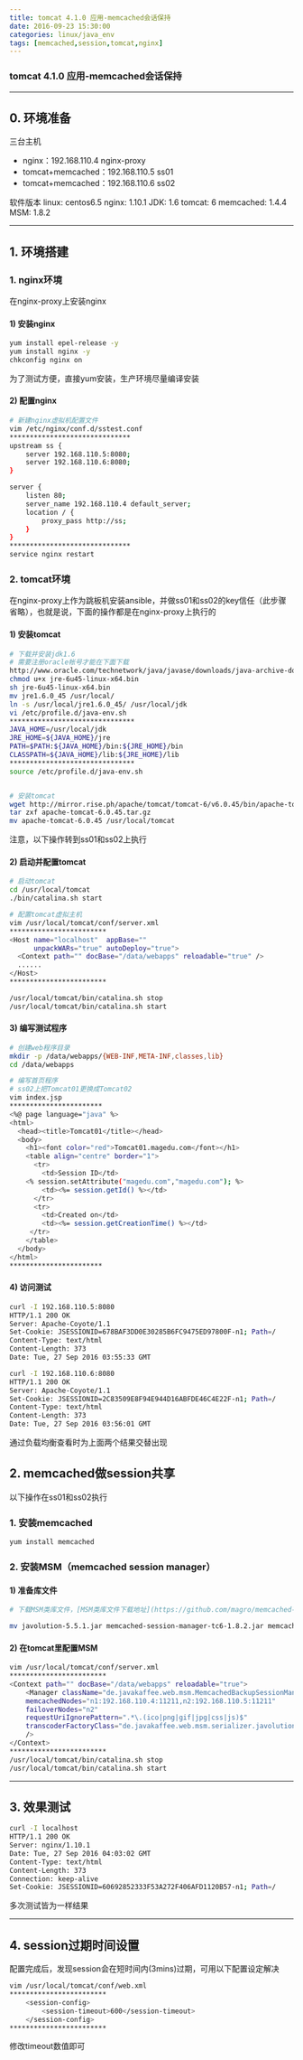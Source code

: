 ```yaml
---
title: tomcat 4.1.0 应用-memcached会话保持
date: 2016-09-23 15:30:00
categories: linux/java_env
tags: [memcached,session,tomcat,nginx]
---
```

### tomcat 4.1.0 应用-memcached会话保持

---

## 0. 环境准备
三台主机
- nginx：192.168.110.4 nginx-proxy
- tomcat+memcached：192.168.110.5 ss01
- tomcat+memcached：192.168.110.6 ss02

软件版本
linux: centos6.5
nginx: 1.10.1
JDK: 1.6
tomcat: 6
memcached: 1.4.4
MSM: 1.8.2

---

## 1. 环境搭建
### 1. nginx环境
在nginx-proxy上安装nginx
#### 1) 安装nginx
``` bash
yum install epel-release -y
yum install nginx -y
chkconfig nginx on
```
为了测试方便，直接yum安装，生产环境尽量编译安装

#### 2) 配置nginx
``` bash
# 新建nginx虚拟机配置文件
vim /etc/nginx/conf.d/sstest.conf
******************************
upstream ss {
    server 192.168.110.5:8080;
    server 192.168.110.6:8080;
}

server {
    listen 80;
    server_name 192.168.110.4 default_server;
    location / {
        proxy_pass http://ss;
    }
}
******************************
service nginx restart
```

### 2. tomcat环境
在nginx-proxy上作为跳板机安装ansible，并做ss01和ss02的key信任（此步骤省略），也就是说，下面的操作都是在nginx-proxy上执行的

#### 1) 安装tomcat
``` bash
# 下载并安装jdk1.6
# 需要注册oracle帐号才能在下面下载
http://www.oracle.com/technetwork/java/javase/downloads/java-archive-downloads-javase6-419409.html
chmod u+x jre-6u45-linux-x64.bin
sh jre-6u45-linux-x64.bin
mv jre1.6.0_45 /usr/local/
ln -s /usr/local/jre1.6.0_45/ /usr/local/jdk
vi /etc/profile.d/java-env.sh
*******************************
JAVA_HOME=/usr/local/jdk
JRE_HOME=${JAVA_HOME}/jre
PATH=$PATH:${JAVA_HOME}/bin:${JRE_HOME}/bin
CLASSPATH=${JAVA_HOME}/lib:${JRE_HOME}/lib
*******************************
source /etc/profile.d/java-env.sh


# 安装tomcat
wget http://mirror.rise.ph/apache/tomcat/tomcat-6/v6.0.45/bin/apache-tomcat-6.0.45.tar.gz
tar zxf apache-tomcat-6.0.45.tar.gz
mv apache-tomcat-6.0.45 /usr/local/tomcat
```

注意，以下操作转到ss01和ss02上执行
#### 2) 启动并配置tomcat
``` bash
# 启动tomcat
cd /usr/local/tomcat
./bin/catalina.sh start

# 配置tomcat虚拟主机
vim /usr/local/tomcat/conf/server.xml
************************
<Host name="localhost"  appBase=""
      unpackWARs="true" autoDeploy="true">
  <Context path="" docBase="/data/webapps" reloadable="true" />
  ......
</Host>
************************

/usr/local/tomcat/bin/catalina.sh stop
/usr/local/tomcat/bin/catalina.sh start
```

#### 3) 编写测试程序
``` bash
# 创建web程序目录
mkdir -p /data/webapps/{WEB-INF,META-INF,classes,lib}
cd /data/webapps

# 编写首页程序
# ss02上把Tomcat01更换成Tomcat02
vim index.jsp
***********************
<%@ page language="java" %>
<html>
  <head><title>Tomcat01</title></head>
  <body>
    <h1><font color="red">Tomcat01.magedu.com</font></h1>
    <table align="centre" border="1">
      <tr>
        <td>Session ID</td>
    <% session.setAttribute("magedu.com","magedu.com"); %>
        <td><%= session.getId() %></td>
      </tr>
      <tr>
        <td>Created on</td>
        <td><%= session.getCreationTime() %></td>
     </tr>
    </table>
  </body>
</html>
***********************
```

#### 4) 访问测试
``` bash
curl -I 192.168.110.5:8080
HTTP/1.1 200 OK
Server: Apache-Coyote/1.1
Set-Cookie: JSESSIONID=678BAF3DD0E30285B6FC9475ED97800F-n1; Path=/
Content-Type: text/html
Content-Length: 373
Date: Tue, 27 Sep 2016 03:55:33 GMT

curl -I 192.168.110.6:8080
HTTP/1.1 200 OK
Server: Apache-Coyote/1.1
Set-Cookie: JSESSIONID=2C83509E8F94E944D16ABFDE46C4E22F-n1; Path=/
Content-Type: text/html
Content-Length: 373
Date: Tue, 27 Sep 2016 03:56:01 GMT
```
通过负载均衡查看时为上面两个结果交替出现

## 2. memcached做session共享

以下操作在ss01和ss02执行
### 1. 安装memcached
``` bash
yum install memcached
```

### 2. 安装MSM（memcached session manager）
#### 1) 准备库文件
``` bash
# 下载MSM类库文件，[MSM类库文件下载地址](https://github.com/magro/memcached-session-manager/wiki/SetupAndConfiguration)

mv javolution-5.5.1.jar memcached-session-manager-tc6-1.8.2.jar memcached-session-manager-1.8.2.jar spymemcached-2.11.1.jar msm-javolution-serializer-1.8.2.jar /usr/local/tomcat/lib/
```

#### 2) 在tomcat里配置MSM
``` bash
vim /usr/local/tomcat/conf/server.xml
************************
<Context path="" docBase="/data/webapps" reloadable="true">
    <Manager className="de.javakaffee.web.msm.MemcachedBackupSessionManager"
    memcachedNodes="n1:192.168.110.4:11211,n2:192.168.110.5:11211"
    failoverNodes="n2"
    requestUriIgnorePattern=".*\.(ico|png|gif|jpg|css|js)$"
    transcoderFactoryClass="de.javakaffee.web.msm.serializer.javolution.JavolutionTranscoderFactory"
    />
</Context>
************************
/usr/local/tomcat/bin/catalina.sh stop
/usr/local/tomcat/bin/catalina.sh start
```

---

## 3. 效果测试
``` bash
curl -I localhost
HTTP/1.1 200 OK
Server: nginx/1.10.1
Date: Tue, 27 Sep 2016 04:03:02 GMT
Content-Type: text/html
Content-Length: 373
Connection: keep-alive
Set-Cookie: JSESSIONID=60692852333F53A272F406AFD1120B57-n1; Path=/
```
多次测试皆为一样结果

---

## 4. session过期时间设置
配置完成后，发现session会在短时间内(3mins)过期，可用以下配置设定解决
``` bash
vim /usr/local/tomcat/conf/web.xml
************************
    <session-config>
        <session-timeout>600</session-timeout>
    </session-config>
************************
```
修改timeout数值即可
